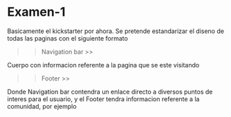 # Examen-1
 
Basicamente el kickstarter por ahora. Se pretende estandarizar el diseno de todas las paginas con el siguiente formato

>> Navigation bar >>

Cuerpo con informacion referente a la pagina que se este visitando

>> Footer >>

Donde Navigation bar contendra un enlace directo a diversos puntos de interes para el usuario, y el Footer tendra informacion referente a la comunidad, por ejemplo
